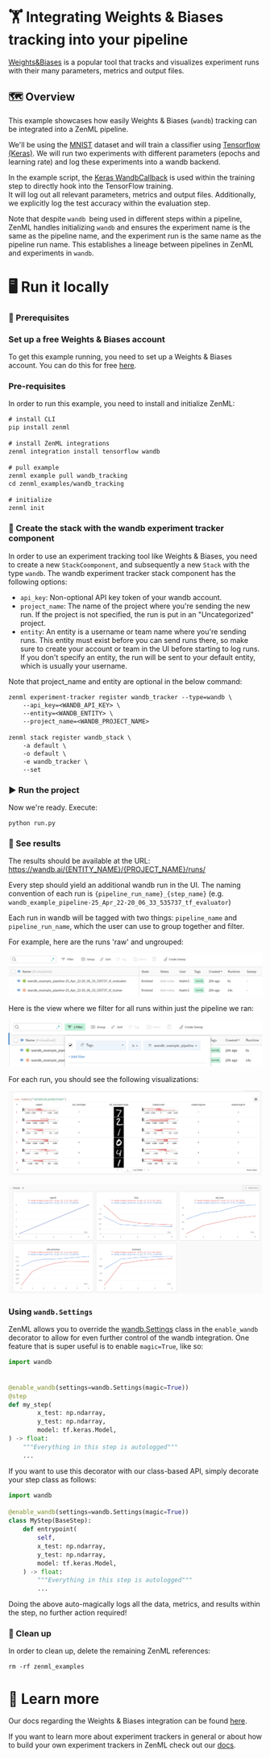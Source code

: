 # 🏋️ Integrating Weights & Biases tracking into your pipeline

[Weights&Biases](https://wandb.ai/site/experiment-tracking) is a popular
tool that tracks and visualizes experiment runs with their many parameters,
metrics and output files.

## 🗺 Overview
This example showcases how easily Weights & Biases (`wandb`) tracking can be integrated into a ZenML pipeline.

We'll be using the [MNIST](http://yann.lecun.com/exdb/mnist/) dataset and
will train a classifier using [Tensorflow (Keras)](https://www.tensorflow.org/).
We will run two experiments with different parameters (epochs and learning rate)
and log these experiments into a wandb backend. 

In the example script, the [Keras WandbCallback](https://docs.wandb.ai/ref/python/integrations/keras/wandbcallback) is
used within the training step to directly hook into the TensorFlow training.  
It will log out all relevant parameters, metrics and output files. Additionally,
we explicitly log the test accuracy within the evaluation step.

Note that despite `wandb `being used in different steps within a pipeline, ZenML handles initializing `wandb` 
and ensures the experiment name is the same as the pipeline name, and the experiment run is the same name 
as the pipeline run name. This establishes a lineage between pipelines in ZenML and experiments in `wandb`.

# 🖥 Run it locally

### 📄 Prerequisites 

### Set up a free Weights & Biases account
To get this example running, you need to set up a Weights & Biases account. You can do this for free [here](https://wandb.ai/login?signup=true).

### Pre-requisites
In order to run this example, you need to install and initialize ZenML:

```shell
# install CLI
pip install zenml

# install ZenML integrations
zenml integration install tensorflow wandb

# pull example
zenml example pull wandb_tracking
cd zenml_examples/wandb_tracking

# initialize
zenml init
```

### 🥞 Create the stack with the wandb experiment tracker component

In order to use an experiment tracking tool like Weights & Biases, you need to create a new `StackCoomponent`,  and 
subsequently a new `Stack` with the type `wandb`. The wandb experiment tracker stack component has the following options:

- `api_key`: Non-optional API key token of your wandb account.
- `project_name`: The name of the project where you're sending the new run. If the project is not specified, the run is put in an "Uncategorized" project.
- `entity`: An entity is a username or team name where you're sending runs. This entity must exist before you can send runs there, so make sure to create your account or team in the UI before starting to log runs. If you don't specify an entity, the run will be sent to your default entity, which is usually your username. 

Note that project_name and entity are optional in the below command:

```shell
zenml experiment-tracker register wandb_tracker --type=wandb \
    --api_key=<WANDB_API_KEY> \
    --entity=<WANDB_ENTITY> \
    --project_name=<WANDB_PROJECT_NAME>

zenml stack register wandb_stack \
    -a default \
    -o default \
    -e wandb_tracker \
    --set
```

### ▶ Run the project
Now we're ready. Execute:

```shell
python run.py
```

### 🔮 See results
The results should be available at the URL: https://wandb.ai/{ENTITY_NAME}/{PROJECT_NAME}/runs/

Every step should yield an additional wandb run in the UI. The naming convention of each run is `{pipeline_run_name}_{step_name}` (e.g. `wandb_example_pipeline-25_Apr_22-20_06_33_535737_tf_evaluator`)

Each run in wandb will be tagged with two things: `pipeline_name` and `pipeline_run_name`, which the user can use to group together and filter. 

For example, here are the runs 'raw' and ungrouped:

![Chart Results](assets/wandb_runs_ungrouped.png)

Here is the view where we filter for all runs within just the pipeline we ran:

![Chart Results](assets/wandb_grouped.png)

For each run, you should see the following visualizations:

![Table Results](assets/wandb_table_results.png)

![Chart Results](assets/wandb_charts_results.png)

### Using `wandb.Settings`

ZenML allows you to override the [wandb.Settings](https://github.com/wandb/client/blob/master/wandb/sdk/wandb_settings.py#L353) 
class in the `enable_wandb` decorator to allow for even further control of the wandb integration. One feature that is super useful 
is to enable `magic=True`, like so:

```python
import wandb


@enable_wandb(settings=wandb.Settings(magic=True))
@step
def my_step(
        x_test: np.ndarray,
        y_test: np.ndarray,
        model: tf.keras.Model,
) -> float:
    """Everything in this step is autologged"""
    ...
```

If you want to use this decorator with our class-based API, simply decorate your step class as follows:
```python
import wandb

@enable_wandb(settings=wandb.Settings(magic=True))
class MyStep(BaseStep):
    def entrypoint(
        self,
        x_test: np.ndarray,
        y_test: np.ndarray,
        model: tf.keras.Model,
    ) -> float:
        """Everything in this step is autologged"""
        ...
```

Doing the above auto-magically logs all the data, metrics, and results within the step, no further action required!

### 🧽 Clean up
In order to clean up, delete the remaining ZenML references:

```shell
rm -rf zenml_examples
```

# 📜 Learn more

Our docs regarding the Weights & Biases integration can be found [here](https://docs.zenml.io/mlops-stacks/experiment-trackers/wandb).

If you want to learn more about experiment trackers in general or about how to build your own experiment trackers in ZenML
check out our [docs](https://docs.zenml.io/mlops-stacks/experiment-trackers/custom).
